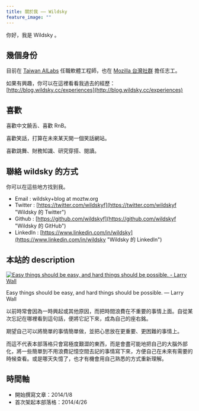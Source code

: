 ```yaml
---
title: 關於我 —— Wildsky
feature_image: ""
---
```

你好，我是 Wildsky 。

幾個身份
----

目前在 [Taiwan AILabs](https://ailabs.tw/ "Taiwan AILabs 官網") 任職軟體工程師，也在 [Mozilla 台灣社群](https://moztw.org) 擔任志工。

如果有興趣，你可以在這裡看看我過去的經歷： [http://blog.wildsky.cc/experiences](http://blog.wildsky.cc/experiences)

喜歡
--

喜歡中文饒舌、喜歡 RnB。

喜歡笑話，打算在未來某天開一個笑話網站。

喜歡跳舞、財務知識、研究穿搭、閱讀。

聯絡 wildsky 的方式
--------------

你可以在這些地方找到我。

*   Email : wildsky+blog at moztw.org
*   Twitter : [https://twitter.com/wildskyf](https://twitter.com/wildskyf "Wildsky 的 Twitter")
*   Github : [https://github.com/wildskyf](https://github.com/wildskyf "Wildsky 的 GitHub")
*   LinkedIn : [https://www.linkedin.com/in/wildsky](https://www.linkedin.com/in/wildsky "Wildsky 的 LinkedIn")

本站的 description
---------------

[![Easy things should be easy, and hard things should be possible. - Larry Wall](//www.azquotes.com/picture-quotes/quote-easy-things-should-be-easy-and-hard-things-should-be-possible-larry-wall-72-10-67.jpg)](https://www.azquotes.com/quote/721067)

Easy things should be easy, and hard things should be possible. — Larry Wall

以前時常會因為一時興起或其他原因，而把時間浪費在不重要的事情上面。自從某次忘記在哪裡看到這句話，便將它記下來，成為自己的座右銘。

期望自己可以將簡單的事情簡單做，並把心思放在更重要、更困難的事情上。

而這不代表本部落格只會寫極度艱澀的東西，而是會盡可能地把自己的大腦外部化，將一些簡單到不用浪費記憶空間去記的事情寫下來，方便自己在未來有需要的時候查看。或是哪天失憶了，也才有機會用自己熟悉的方式重新理解。

時間軸
---

*   開始撰寫文章：2014/1/8
*   首次架起本部落格：2014/4/26
